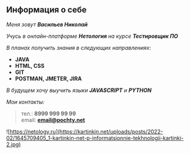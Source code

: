 Информация о себе
---


_Меня зовут **Васильев Николай**_

_Учусь в онлайн-платформе **Нетология** на курсе **Тестировщик ПО**_

_В планах получить знания в следующих направлениях_:
* **JAVA**
* **HTML, CSS**
* **GIT**
* **POSTMAN, JMETER, JIRA**

_В будущем хочу выучить языки **JAVASCRIPT** и **PYTHON**_
 
_Мои контакты:_
>тел.: **8999 999 99 99**  
>email: **email@pochty.net**  

![https://netology.ru](https://kartinkin.net/uploads/posts/2022-02/1645709405_1-kartinkin-net-p-informatsionnie-tekhnologii-kartinki-2.jpg)
